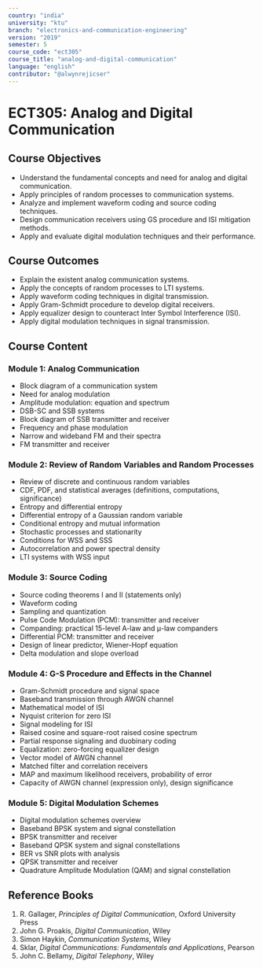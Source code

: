 ```yaml
---
country: "india"
university: "ktu"
branch: "electronics-and-communication-engineering"
version: "2019"
semester: 5
course_code: "ect305"
course_title: "analog-and-digital-communication"
language: "english"
contributor: "@alwynrejicser"
---
```


# ECT305: Analog and Digital Communication

## Course Objectives

- Understand the fundamental concepts and need for analog and digital communication.
- Apply principles of random processes to communication systems.
- Analyze and implement waveform coding and source coding techniques.
- Design communication receivers using GS procedure and ISI mitigation methods.
- Apply and evaluate digital modulation techniques and their performance.

## Course Outcomes

- Explain the existent analog communication systems.  
- Apply the concepts of random processes to LTI systems.  
- Apply waveform coding techniques in digital transmission.  
- Apply Gram-Schmidt procedure to develop digital receivers.  
- Apply equalizer design to counteract Inter Symbol Interference (ISI).  
- Apply digital modulation techniques in signal transmission.

## Course Content

### Module 1: Analog Communication
- Block diagram of a communication system  
- Need for analog modulation  
- Amplitude modulation: equation and spectrum  
- DSB-SC and SSB systems  
- Block diagram of SSB transmitter and receiver  
- Frequency and phase modulation  
- Narrow and wideband FM and their spectra  
- FM transmitter and receiver  

### Module 2: Review of Random Variables and Random Processes
- Review of discrete and continuous random variables  
- CDF, PDF, and statistical averages (definitions, computations, significance)  
- Entropy and differential entropy  
- Differential entropy of a Gaussian random variable  
- Conditional entropy and mutual information  
- Stochastic processes and stationarity  
- Conditions for WSS and SSS  
- Autocorrelation and power spectral density  
- LTI systems with WSS input  

### Module 3: Source Coding
- Source coding theorems I and II (statements only)  
- Waveform coding  
- Sampling and quantization  
- Pulse Code Modulation (PCM): transmitter and receiver  
- Companding: practical 15-level A-law and μ-law companders  
- Differential PCM: transmitter and receiver  
- Design of linear predictor, Wiener-Hopf equation  
- Delta modulation and slope overload  

### Module 4: G-S Procedure and Effects in the Channel
- Gram-Schmidt procedure and signal space  
- Baseband transmission through AWGN channel  
- Mathematical model of ISI  
- Nyquist criterion for zero ISI  
- Signal modeling for ISI  
- Raised cosine and square-root raised cosine spectrum  
- Partial response signaling and duobinary coding  
- Equalization: zero-forcing equalizer design  
- Vector model of AWGN channel  
- Matched filter and correlation receivers  
- MAP and maximum likelihood receivers, probability of error  
- Capacity of AWGN channel (expression only), design significance  

### Module 5: Digital Modulation Schemes
- Digital modulation schemes overview  
- Baseband BPSK system and signal constellation  
- BPSK transmitter and receiver  
- Baseband QPSK system and signal constellations  
- BER vs SNR plots with analysis  
- QPSK transmitter and receiver  
- Quadrature Amplitude Modulation (QAM) and signal constellation  

## Reference Books

1. R. Gallager, *Principles of Digital Communication*, Oxford University Press  
2. John G. Proakis, *Digital Communication*, Wiley  
3. Simon Haykin, *Communication Systems*, Wiley  
4. Sklar, *Digital Communications: Fundamentals and Applications*, Pearson  
5. John C. Bellamy, *Digital Telephony*, Wiley  

